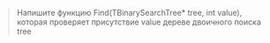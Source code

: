 > Напишите функцию Find(TBinarySearchTree* tree, int value), которая проверяет присутствие value дереве двоичного поиска tree
